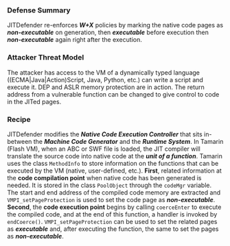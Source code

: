 ### Defense Summary

JITDefender re-enforces ***W+X*** policies by marking the native code pages as ***non-executable*** on generation, then ***executable*** before execution then ***non-executable*** again right after the execution.

### Attacker Threat Model

The attacker has access to the VM of a dynamically typed language ((ECMA|Java|Action)Script, Java, Python, etc.) can write a script and execute it. DEP and ASLR memory protection are in action. The return address from a vulnerable function can be changed to give control to code in the JITed pages. 

### Recipe

JITDefender modifies the ***Native Code Execution Controller*** that sits in-between the ***Machine Code Generator*** and the ***Runtime System***. In Tamarin (Flash VM), when an ABC or SWF file is loaded, the JIT compiler will translate the source code into native code at the ***unit of a function***. Tamarin uses the class `MethodInfo` to store information on the functions that can be executed by the VM (native, user-defined, etc.). **First**, related information at the **code compilation point** when native code has been generated is needed. It is stored in the class `PoolObject` through the `codeMgr` variable. The start and end address of the compiled code memory are extracted and `VMPI_setPageProtection` is used to set the code page as ***non-executable***. **Second**, the **code execution point** begins by calling `coerceEnter` to execute the compiled code, and at the end of this function, a handler is invoked by `endCoerce()`. `VMPI_setPageProtection` can be used to set the related pages as ***executable*** and, after executing the function, the same to set the pages as ***non-executable***.



